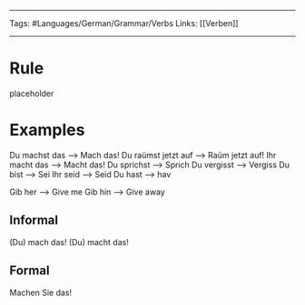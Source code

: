 ___
Tags: #Languages/German/Grammar/Verbs 
Links: [[Verben]]
___
# Rule
placeholder
# Examples
Du machst das --> Mach das!
Du raümst jetzt auf --> Raüm jetzt auf!
Ihr macht das --> Macht das!
Du sprichst --> Sprich
Du vergisst --> Vergiss
Du bist --> Sei
Ihr seid --> Seid
Du hast --> hav

Gib her --> Give me
Gib hin --> Give away

## Informal
(Du) mach das!
(Du) macht das!

## Formal
Machen Sie das!